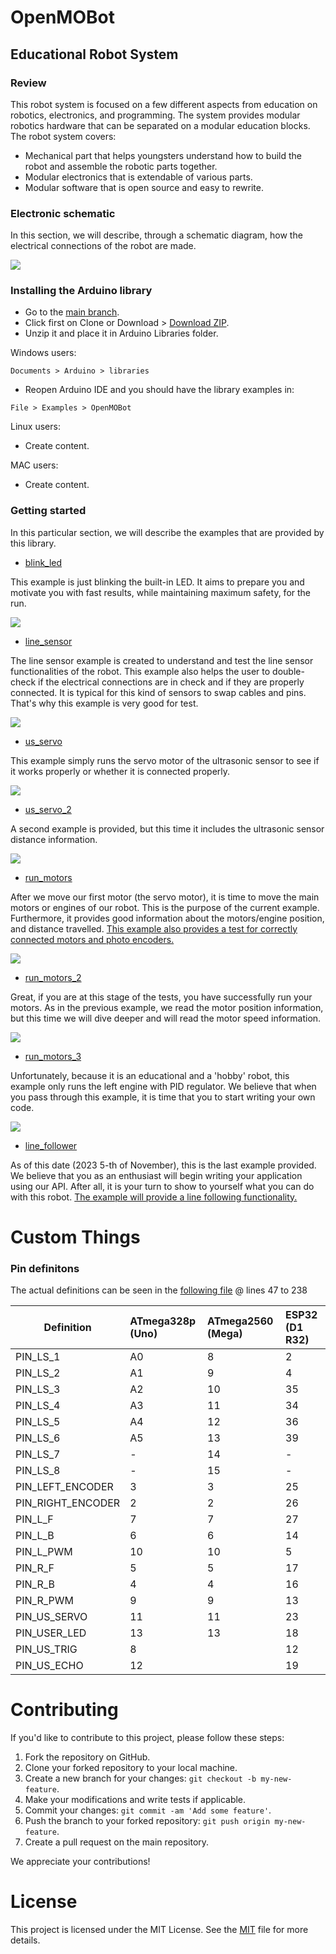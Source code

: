 # OpenMOBot

## Educational Robot System

### Review

This robot system is focused on a few different aspects from education on robotics, electronics, and programming.
The system provides modular robotics hardware that can be separated on a modular education blocks. The robot system covers:

 - Mechanical part that helps youngsters understand how to build the robot and assemble the robotic parts together.
 - Modular electronics that is extendable of various parts.
 - Modular software that is open source and easy to rewrite.

### Electronic schematic

In this section, we will describe, through a schematic diagram, how the electrical connections of the robot are made.

![](https://raw.githubusercontent.com/OpenMOBot/OpenMOBot/development/schematic/OpenMOBot_png.png)

### Installing the Arduino library
 - Go to the [main branch](https://github.com/OpenMOBot/OpenMOBot).
 - Click first on Clone or Download > [Download ZIP](https://github.com/OpenMOBot/OpenMOBot/archive/refs/heads/main.zip).
 - Unzip it and place it in Arduino Libraries folder.

Windows users:
```
Documents > Arduino > libraries
```
 - Reopen Arduino IDE and you should have the library examples in:
```
File > Examples > OpenMOBot
```

Linux users:

 - Create content.

MAC users:

 - Create content.

### Getting started

In this particular section, we will describe the examples that are provided by this library.

 - [blink_led](https://github.com/OpenMOBot/OpenMOBot/blob/development/examples/blink_led/blink_led.ino)

This example is just blinking the built-in LED. It aims to prepare you and motivate you with fast results, while maintaining maximum safety, for the run.

![](https://raw.githubusercontent.com/OpenMOBot/OpenMOBot/create_reademe/images/img_1_blink_led.png)

 - [line_sensor](https://github.com/OpenMOBot/OpenMOBot/blob/development/examples/line_sensor/line_sensor.ino)

The line sensor example is created to understand and test the line sensor functionalities of the robot. This example also helps the user to double-check if the electrical connections are in check and if they are properly connected. It is typical for this kind of sensors to swap cables and pins. That's why this example is very good for test.

![](https://raw.githubusercontent.com/OpenMOBot/OpenMOBot/create_reademe/images/img_1_line_sensor.png)

 - [us_servo](https://github.com/OpenMOBot/OpenMOBot/blob/development/examples/us_servo/us_servo.ino)

This example simply runs the servo motor of the ultrasonic sensor to see if it works properly or whether it is connected properly.

![](https://raw.githubusercontent.com/OpenMOBot/OpenMOBot/create_reademe/images/img_1_us_servo.png)

 - [us_servo_2](https://github.com/OpenMOBot/OpenMOBot/blob/development/examples/us_servo_2/us_servo_2.ino)

A second example is provided, but this time it includes the ultrasonic sensor distance information.

![](https://raw.githubusercontent.com/OpenMOBot/OpenMOBot/create_reademe/images/img_1_us_servo_2.png)

 - [run_motors](https://github.com/OpenMOBot/OpenMOBot/blob/development/examples/run_motors/run_motors.ino)

After we move our first motor (the servo motor), it is time to move the main motors or engines of our robot. This is the purpose of the current example. Furthermore, it provides good information about the motors/engine position, and distance travelled. <u>This example also provides a test for correctly connected motors and photo encoders.</u>

![](https://raw.githubusercontent.com/OpenMOBot/OpenMOBot/create_reademe/images/img_1_run_motors.png)

 - [run_motors_2](https://github.com/OpenMOBot/OpenMOBot/blob/development/examples/run_motors_2/run_motors_2.ino)

Great, if you are at this stage of the tests, you have successfully run your motors.
As in the previous example, we read the motor position information, but this time we will dive deeper and will read the motor speed information.

![](https://raw.githubusercontent.com/OpenMOBot/OpenMOBot/create_reademe/images/img_1_run_motors_2.png)

 - [run_motors_3](https://github.com/OpenMOBot/OpenMOBot/blob/development/examples/run_motors_3/run_motors_3.ino)

Unfortunately, because it is an educational and a 'hobby' robot, this example only runs the left engine with PID regulator. We believe that when you pass through this example, it is time that you to start writing your own code.

![](https://raw.githubusercontent.com/OpenMOBot/OpenMOBot/create_reademe/images/img_1_run_motors_3.png)

  - [line_follower](https://github.com/OpenMOBot/OpenMOBot/blob/development/examples/line_follower/line_follower.ino)

As of this date (2023 5-th of November), this is the last example provided.
We believe that you as an enthusiast will begin writing your application using our API. After all, it is your turn to show to yourself what you can do with this robot. <u>The example will provide a line following functionality.</u>

# Custom Things

### Pin definitons

The actual definitions can be seen in the [following file](https://github.com/OpenMOBot/OpenMOBot/blob/main/src/OpenMOBot.h) @ lines 47 to 238

| Definition | ATmega328p (Uno) | ATmega2560 (Mega) | ESP32 (D1 R32) |
|----------|:-------------|:------|:------|
| PIN_LS_1 | A0 | 8 | 2 |
| PIN_LS_2 | A1 | 9 | 4 |
| PIN_LS_3 | A2 | 10 | 35 |
| PIN_LS_4 | A3 | 11 | 34 |
| PIN_LS_5 | A4 | 12 | 36 |
| PIN_LS_6 | A5 | 13 | 39 |
| PIN_LS_7 | - | 14 | - |
| PIN_LS_8 | - | 15 | - |
| PIN_LEFT_ENCODER | 3 | 3 | 25 |
| PIN_RIGHT_ENCODER | 2 | 2 | 26 |
| PIN_L_F | 7 | 7 | 27 |
| PIN_L_B | 6 | 6 | 14 |
| PIN_L_PWM | 10 | 10 | 5 |
| PIN_R_F | 5 | 5 | 17 |
| PIN_R_B | 4 | 4 | 16 |
| PIN_R_PWM | 9 | 9 | 13 |
| PIN_US_SERVO | 11 | 11 | 23 |
| PIN_USER_LED | 13 | 13 | 18 |
| PIN_US_TRIG | 8 |  | 12 |
| PIN_US_ECHO | 12 |  | 19 |

# Contributing

If you'd like to contribute to this project, please follow these steps:

1. Fork the repository on GitHub.
2. Clone your forked repository to your local machine.
3. Create a new branch for your changes: `git checkout -b my-new-feature`.
4. Make your modifications and write tests if applicable.
5. Commit your changes: `git commit -am 'Add some feature'`.
6. Push the branch to your forked repository: `git push origin my-new-feature`.
7. Create a pull request on the main repository.

We appreciate your contributions!

# License

This project is licensed under the MIT License. See the [MIT](https://www.mit.edu/~amini/LICENSE.md) file for more details.
